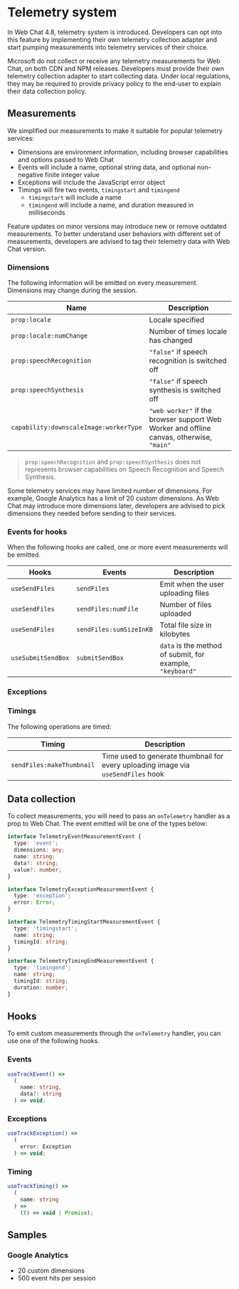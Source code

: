 # Telemetry system

In Web Chat 4.8, telemetry system is introduced. Developers can opt into this feature by implementing their own telemetry collection adapter and start pumping measurements into telemetry services of their choice.

Microsoft do not collect or receive any telemetry measurements for Web Chat, on both CDN and NPM releases. Developers must provide their own telemetry collection adapter to start collecting data. Under local regulations, they may be required to provide privacy policy to the end-user to explain their data collection policy.

## Measurements

We simplified our measurements to make it suitable for popular telemetry services:

- Dimensions are environment information, including browser capabilities and options passed to Web Chat
- Events will include a name, optional string data, and optional non-negative finite integer value
- Exceptions will include the JavaScript error object
- Timings will fire two events, `timingstart` and `timingend`
   - `timingstart` will include a name
   - `timingend` will include a name, and duration measured in milliseconds

Feature updates on minor versions may introduce new or remove outdated measurements. To better understand user behaviors with different set of measurements, developers are advised to tag their telemetry data with Web Chat version.

### Dimensions

The following information will be emitted on every measurement. Dimensions may change during the session.

| Name                                   | Description                                                                              |
|----------------------------------------|------------------------------------------------------------------------------------------|
| `prop:locale`                          | Locale specified                                                                         |
| `prop:locale:numChange`                | Number of times locale has changed                                                       |
| `prop:speechRecognition`               | `"false"` if speech recognition is switched off                                          |
| `prop:speechSynthesis`                 | `"false"` if speech synthesis is switched off                                            |
| `capability:downscaleImage:workerType` | `"web worker"` if the browser support Web Worker and offline canvas, otherwise, `"main"` |

> `prop:speechRecognition` and `prop:speechSynthesis` does not represents browser capabilities on Speech Recognition and Speech Synthesis.

Some telemetry services may have limited number of dimensions. For example, Google Analytics has a limit of 20 custom dimensions. As Web Chat may introduce more dimensions later, developers are advised to pick dimensions they needed before sending to their services.

### Events for hooks

When the following hooks are called, one or more event measurements will be emitted.

| Hooks              | Events                  | Description                                               |
|--------------------|-------------------------|-----------------------------------------------------------|
| `useSendFiles`     | `sendFiles`             | Emit when the user uploading files                        |
| `useSendFiles`     | `sendFiles:numFile`     | Number of files uploaded                                  |
| `useSendFiles`     | `sendFiles:sumSizeInKB` | Total file size in kilobytes                              |
| `useSubmitSendBox` | `submitSendBox`         | `data` is the method of submit, for example, `"keyboard"` |

### Exceptions

### Timings

The following operations are timed:

| Timing                    | Description                                                                       |
|---------------------------|-----------------------------------------------------------------------------------|
| `sendFiles:makeThumbnail` | Time used to generate thumbnail for every uploading image via `useSendFiles` hook |

## Data collection

To collect measurements, you will need to pass an `onTelemetry` handler as a prop to Web Chat. The event emitted will be one of the types below:

```ts
interface TelemetryEventMeasurementEvent {
  type: 'event';
  dimensions: any;
  name: string;
  data?: string;
  value?: number;
}

interface TelemetryExceptionMeasurementEvent {
  type: 'exception';
  error: Error;
}

interface TelemetryTimingStartMeasurementEvent {
  type: 'timingstart';
  name: string;
  timingId: string;
}

interface TelemetryTimingEndMeasurementEvent {
  type: 'timingend';
  name: string;
  timingId: string;
  duration: number;
}
```

## Hooks

To emit custom measurements through the `onTelemetry` handler, you can use one of the following hooks.

### Events

```ts
useTrackEvent() =>
  (
    name: string,
    data?: string
  ) => void;
```

### Exceptions

```ts
useTrackException() =>
  (
    error: Exception
  ) => void;
```

### Timing

```ts
useTrackTiming() =>
  (
    name: string
  ) =>
    (() => void | Promise);
```

## Samples

### Google Analytics

-  20 custom dimensions
-  500 event hits per session
